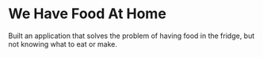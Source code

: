 # We Have Food At Home
Built an application that solves the problem of having food in the fridge, but not knowing what to eat or make.
